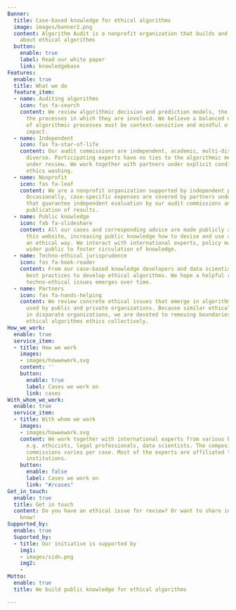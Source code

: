 ```yaml
---
Banner:
  title: Case-based knowledge for ethical algorithms
  image: images/banner2.png
  content: Algorithm Audit is a nonprofit organization that builds and shares knowledge
    about ethical algorithms
  button:
    enable: true
    label: Read our white paper
    link: knowledgebase
Features:
  enable: true
  title: What we do
  feature_item:
  - name: Auditing algorithms
    icon: fas fa-search
    content: We review algorithmic decision and prediction models, the data used and
      the processes in which they are involved. We believe a balanced ethical judgment
      of algorithmic processes must be context-sensitive and mindful of its societal
      impact.
  - name: Independent
    icon: fas fa-star-of-life
    content: Our audit commissions are independent, academic, multi-disciplinary and
      diverse. Participating experts have no ties to the algorithmic methods or organizations
      under review. We work together with partners under explicit conditions to avoid
      ethics washing.
  - name: Nonprofit
    icon: fas fa-leaf
    content: We are a nonprofit organization supported by independent public funding.
      Occasionally, case-specific expenses are covered by partners under conditions
      that guarantee independent evaluation by our audit commissions and transparant
      publication of results.
  - name: Public knowledge
    icon: fab fa-slideshare
    content: All our cases and corresponding advice are made publicly available on
      this website, increasing public knowledge how to devise and use algorithms in
      an ethical way. We interact with international experts, policy makers and the
      wider public to foster circulation of knowledge.
  - name: Techno-ethical jurisprudence
    icon: fas fa-book-reader
    content: From our case-based knowledge developers and data scientists can distill
      best practices to develop ethical algorithms. We hope a helpful resource for
      techno-ethical issues emerges over time.
  - name: Partners
    icon: fas fa-hands-helping
    content: We review concrete ethical issues that emerge in algorithmic methods
      used by public and private organizations. Because similar ethical concerns arise
      in disparate organizations, we are devoted to removing boundaries to approach
      ethical algorithms ethics collectively.
How_we_work:
  enable: true
  service_item:
  - title: How we work
    images:
    - images/howwework.svg
    content: ''
    button:
      enable: true
      label: Cases we work on
      link: cases
With_whom_we_work:
  enable: true
  service_item:
  - title: With whom we work
    images:
    - images/howwework.svg
    content: We work together with international experts from various backgrounds,
      e.g. ethicists, legal professionals, data scientists. The composition of audit
      commissions varies per case. Most of the experts are affiliated to academic
      institutions.
    button:
      enable: false
      label: Cases we work on
      link: "#/cases"
Get_in_touch:
  enable: true
  title: Get in touch
  content: Do you have an ethical issue for review? Or want to share ideas? Let us
    know!
Supported_by:
  enable: true
  Suported_by:
  - title: Our initiative is supported by
    img1:
    - images/sidn.png
    img2:
    - 
Motto:
  enable: true
  title: We build public knowledge for ethical algorithms

---
```

